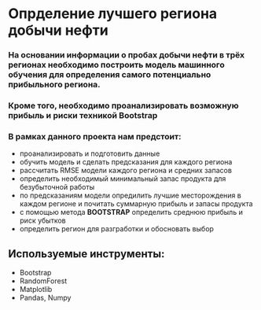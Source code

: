 # Опрделение лучшего региона добычи нефти

### На основании информации о пробах добычи нефти в трёх регионах необходимо построить модель машинного обучения для определения самого потенциально прибыльного региона.
### Кроме того, необходимо проанализировать возможную прибыль и риски техникой Bootstrap

 ### В рамках данного проекта нам предстоит:
- проанализировать и подготовить данные
- обучить модель и сделать предсказания для каждого региона
- рассчитать RMSE модели каждого региона и средних запасов
- определить необходимый минимальный запас продукта для безубыточной работы
- по предсказаниям модели опредилить лучшие месторождения в каждом регионе и почитать суммарную прибыль и запасы продукта
- с помощью метода **BOOTSTRAP** определить среднюю прибыль и риск убытков
- определить регион для разгработки и обосновать выбор

## Используемые инструменты:
- Bootstrap
- RandomForest
- Matplotlib
- Pandas, Numpy
